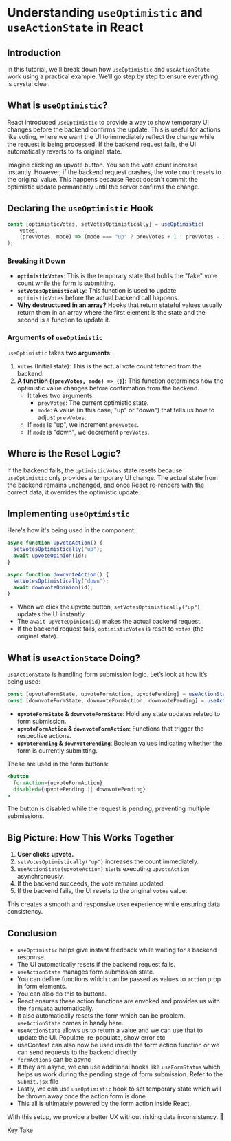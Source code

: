 # Understanding `useOptimistic` and `useActionState` in React

## Introduction

In this tutorial, we'll break down how `useOptimistic` and `useActionState` work using a practical example. We’ll go step by step to ensure everything is crystal clear. 

## What is `useOptimistic`?

React introduced `useOptimistic` to provide a way to show temporary UI changes before the backend confirms the update. This is useful for actions like voting, where we want the UI to immediately reflect the change while the request is being processed. If the backend request fails, the UI automatically reverts to its original state.

Imagine clicking an upvote button. You see the vote count increase instantly. However, if the backend request crashes, the vote count resets to the original value. This happens because React doesn't commit the optimistic update permanently until the server confirms the change.

## Declaring the `useOptimistic` Hook

```jsx
const [optimisticVotes, setVotesOptimistically] = useOptimistic(
    votes,
    (prevVotes, mode) => (mode === "up" ? prevVotes + 1 : prevVotes - 1)
);
```

### Breaking it Down
- **`optimisticVotes`**: This is the temporary state that holds the "fake" vote count while the form is submitting.
- **`setVotesOptimistically`**: This function is used to update `optimisticVotes` before the actual backend call happens.
- **Why destructured in an array?** Hooks that return stateful values usually return them in an array where the first element is the state and the second is a function to update it.

### Arguments of `useOptimistic`
`useOptimistic` takes **two arguments**:
1. **`votes`** (Initial state): This is the actual vote count fetched from the backend.
2. **A function (`(prevVotes, mode) => {}`)**: This function determines how the optimistic value changes before confirmation from the backend.
   - It takes two arguments:
     - `prevVotes`: The current optimistic state.
     - `mode`: A value (in this case, "up" or "down") that tells us how to adjust `prevVotes`.
   - If `mode` is "up", we increment `prevVotes`.
   - If `mode` is "down", we decrement `prevVotes`.

## Where is the Reset Logic?
If the backend fails, the `optimisticVotes` state resets because `useOptimistic` only provides a temporary UI change. The actual state from the backend remains unchanged, and once React re-renders with the correct data, it overrides the optimistic update.

## Implementing `useOptimistic`
Here's how it's being used in the component:

```jsx
async function upvoteAction() {
  setVotesOptimistically("up");
  await upvoteOpinion(id);
}

async function downvoteAction() {
  setVotesOptimistically("down");
  await downvoteOpinion(id);
}
```

- When we click the upvote button, `setVotesOptimistically("up")` updates the UI instantly.
- The `await upvoteOpinion(id)` makes the actual backend request.
- If the backend request fails, `optimisticVotes` is reset to `votes` (the original state).

## What is `useActionState` Doing?

`useActionState` is handling form submission logic. Let’s look at how it’s being used:

```jsx
const [upvoteFormState, upvoteFormAction, upvotePending] = useActionState(upvoteAction);
const [downvoteFormState, downvoteFormAction, downvotePending] = useActionState(downvoteAction);
```

- **`upvoteFormState` & `downvoteFormState`**: Hold any state updates related to form submission.
- **`upvoteFormAction` & `downvoteFormAction`**: Functions that trigger the respective actions.
- **`upvotePending` & `downvotePending`**: Boolean values indicating whether the form is currently submitting.

These are used in the form buttons:

```jsx
<button
  formAction={upvoteFormAction}
  disabled={upvotePending || downvotePending}
>
```

The button is disabled while the request is pending, preventing multiple submissions.

## Big Picture: How This Works Together
1. **User clicks upvote.**
2. `setVotesOptimistically("up")` increases the count immediately.
3. `useActionState(upvoteAction)` starts executing `upvoteAction` asynchronously.
4. If the backend succeeds, the vote remains updated.
5. If the backend fails, the UI resets to the original `votes` value.

This creates a smooth and responsive user experience while ensuring data consistency.

## Conclusion
- `useOptimistic` helps give instant feedback while waiting for a backend response.
- The UI automatically resets if the backend request fails.
- `useActionState` manages form submission state.
- You can define functions which can be passed as values to `action` prop in form elements.
- You can also do this to buttons.
- React ensures these action functions are envoked and provides us with the `formData` automatically.
- It also automatically resets the form which can be problem. `useActionState` comes in handy here. 
- `useActionState` allows us to return a value and we can use that to update the UI. Populate, re-populate, show error etc 
- useContext can also now be used inside the form action function or we can send requests to the backend directly 
- `formActions` can be async
- If they are async, we can use additional hooks like `useFormStatus` which helps us work during the pending stage of form       submission. Refer to the `Submit.jsx` file 
- Lastly, we can use `useOptimistic` hook to set temporary state which will be thrown away once the action form is done 
- This all is ultimately powered by the form action inside React. 



With this setup, we provide a better UX without risking data inconsistency. 🚀

Key Take

